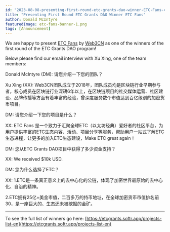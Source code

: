 ```yaml
---
id: "2023-08-08-presenting-first-round-etc-grants-dao-winner-ETC-Fans-cn"
title: "Presenting First Round ETC Grants DAO Winner ETC Fans"
author: Donald McIntyre
featuredImage: etc-fans-banner-1.png
tags: [Announcement]
---
```


We are happy to present [ETC Fans](https://etcgrants.softr.app/project-details-zh?recordId=recr0eMr29BldNctN) by [Web3CN](https://twitter.com/Web3CN_Pro) as one of the winners of the first round of the ETC Grants DAO program!  

Below please find our email interview with Xu Xing, one of the team members:

Donald McIntyre (DM): 请您介绍一下您的团队？

Xu Xing (XX): Web3CN团队成立于2018年，团队成员均是区块链行业早期参与者，核心成员在区块链行业深耕6年以上，在区块链项目的社交媒体运营、社区建设、品牌传播等方面有着丰富的经验，曾深度服务数个市值达到百亿级别的加密货币项目。

DM: 请您介绍一下您的项目是什么？

XX: ETC Fans 是一个致力于汇聚全球ETC（以太坊经典）爱好者的社区平台，为用户提供丰富的ETC生态内容、活动、项目分享等服务，帮助用户一站式了解ETC生态进程，让更多的加入ETC生态建设，Make ETC great again！

DM: 您从ETC Grants DAO项目中获得了多少资金支持？

XX: We received $10k USD.

DM: 您为什么选择了ETC？

XX: 1.ETC是一条真正意义上的去中心化的公链，体现了加密世界最原始的去中心化、自治的精神。

2.ETC拥有25亿+美金市值，二百多万的持币地址，在全球加密货币市值排名前30，是一座巨大的、生态还未被挖掘的金矿。

---

To see the full list of winners go here: [https://etcgrants.softr.app/projects-list-en](https://etcgrants.softr.app/projects-list-en)
